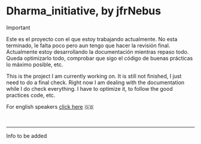 # Dharma_initiative, by jfrNebus

> [!IMPORTANT]
> Este es el proyecto con el que estoy trabajando actualmente. No esta terminado, le falta poco pero aun
> tengo que hacer la revisión final. Actualmente estoy desarrollando la documentación mientras repaso
> todo. Queda optimizarlo todo, comprobar que sigo el código de buenas prácticas lo máximo posible, etc. 
> 
> This is the project I am currently working on. It is still not finished, I just need to do a final check.
> Right now I am dealing with the documentation while I do check everything. I have to optimize it, to follow
> the good practices code, etc.
>
> For english speakers [click here](#intro) 🇬🇧

<br>

<hr> 

Info to be added
